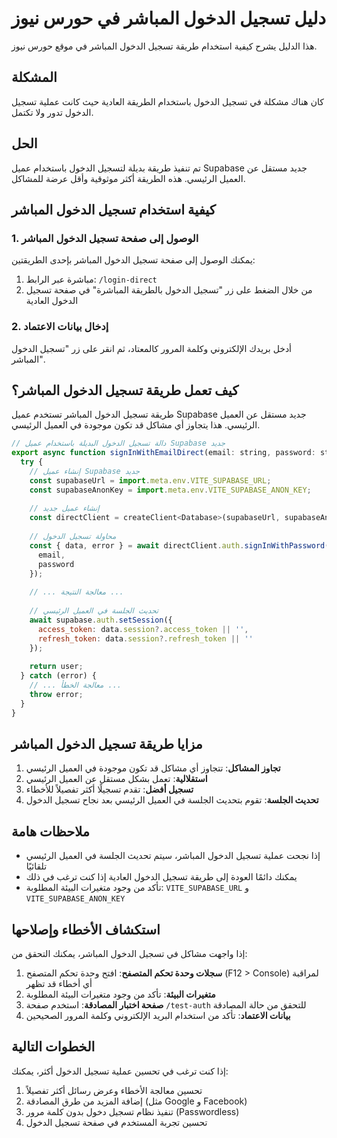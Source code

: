 # دليل تسجيل الدخول المباشر في حورس نيوز

هذا الدليل يشرح كيفية استخدام طريقة تسجيل الدخول المباشر في موقع حورس نيوز.

## المشكلة

كان هناك مشكلة في تسجيل الدخول باستخدام الطريقة العادية حيث كانت عملية تسجيل الدخول تدور ولا تكتمل.

## الحل

تم تنفيذ طريقة بديلة لتسجيل الدخول باستخدام عميل Supabase جديد مستقل عن العميل الرئيسي. هذه الطريقة أكثر موثوقية وأقل عرضة للمشاكل.

## كيفية استخدام تسجيل الدخول المباشر

### 1. الوصول إلى صفحة تسجيل الدخول المباشر

يمكنك الوصول إلى صفحة تسجيل الدخول المباشر بإحدى الطريقتين:

1. مباشرة عبر الرابط: `/login-direct`
2. من خلال الضغط على زر "تسجيل الدخول بالطريقة المباشرة" في صفحة تسجيل الدخول العادية

### 2. إدخال بيانات الاعتماد

أدخل بريدك الإلكتروني وكلمة المرور كالمعتاد، ثم انقر على زر "تسجيل الدخول المباشر".

## كيف تعمل طريقة تسجيل الدخول المباشر؟

طريقة تسجيل الدخول المباشر تستخدم عميل Supabase جديد مستقل عن العميل الرئيسي. هذا يتجاوز أي مشاكل قد تكون موجودة في العميل الرئيسي.

```javascript
// دالة تسجيل الدخول البديلة باستخدام عميل Supabase جديد
export async function signInWithEmailDirect(email: string, password: string): Promise<User> {
  try {
    // إنشاء عميل Supabase جديد
    const supabaseUrl = import.meta.env.VITE_SUPABASE_URL;
    const supabaseAnonKey = import.meta.env.VITE_SUPABASE_ANON_KEY;
    
    // إنشاء عميل جديد
    const directClient = createClient<Database>(supabaseUrl, supabaseAnonKey);
    
    // محاولة تسجيل الدخول
    const { data, error } = await directClient.auth.signInWithPassword({
      email,
      password
    });
    
    // ... معالجة النتيجة ...
    
    // تحديث الجلسة في العميل الرئيسي
    await supabase.auth.setSession({
      access_token: data.session?.access_token || '',
      refresh_token: data.session?.refresh_token || ''
    });
    
    return user;
  } catch (error) {
    // ... معالجة الخطأ ...
    throw error;
  }
}
```

## مزايا طريقة تسجيل الدخول المباشر

1. **تجاوز المشاكل**: تتجاوز أي مشاكل قد تكون موجودة في العميل الرئيسي
2. **استقلالية**: تعمل بشكل مستقل عن العميل الرئيسي
3. **تسجيل أفضل**: تقدم تسجيلًا أكثر تفصيلاً للأخطاء
4. **تحديث الجلسة**: تقوم بتحديث الجلسة في العميل الرئيسي بعد نجاح تسجيل الدخول

## ملاحظات هامة

- إذا نجحت عملية تسجيل الدخول المباشر، سيتم تحديث الجلسة في العميل الرئيسي تلقائيًا
- يمكنك دائمًا العودة إلى طريقة تسجيل الدخول العادية إذا كنت ترغب في ذلك
- تأكد من وجود متغيرات البيئة المطلوبة: `VITE_SUPABASE_URL` و `VITE_SUPABASE_ANON_KEY`

## استكشاف الأخطاء وإصلاحها

إذا واجهت مشاكل في تسجيل الدخول المباشر، يمكنك التحقق من:

1. **سجلات وحدة تحكم المتصفح**: افتح وحدة تحكم المتصفح (F12 > Console) لمراقبة أي أخطاء قد تظهر
2. **متغيرات البيئة**: تأكد من وجود متغيرات البيئة المطلوبة
3. **صفحة اختبار المصادقة**: استخدم صفحة `/test-auth` للتحقق من حالة المصادقة
4. **بيانات الاعتماد**: تأكد من استخدام البريد الإلكتروني وكلمة المرور الصحيحين

## الخطوات التالية

إذا كنت ترغب في تحسين عملية تسجيل الدخول أكثر، يمكنك:

1. تحسين معالجة الأخطاء وعرض رسائل أكثر تفصيلاً
2. إضافة المزيد من طرق المصادقة (مثل Google و Facebook)
3. تنفيذ نظام تسجيل دخول بدون كلمة مرور (Passwordless)
4. تحسين تجربة المستخدم في صفحة تسجيل الدخول
